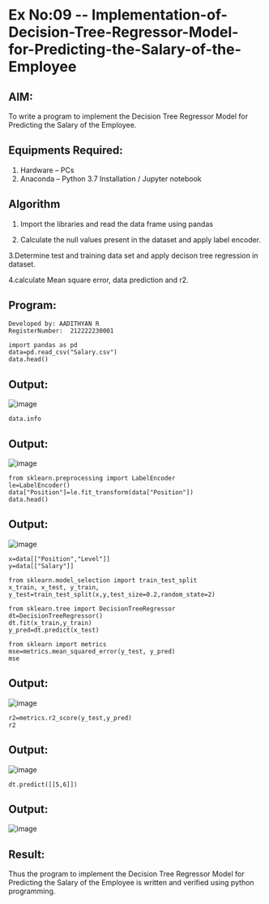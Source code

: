 # Ex No:09 -- Implementation-of-Decision-Tree-Regressor-Model-for-Predicting-the-Salary-of-the-Employee

## AIM:
To write a program to implement the Decision Tree Regressor Model for Predicting the Salary of the Employee.

## Equipments Required:
1. Hardware – PCs
2. Anaconda – Python 3.7 Installation / Jupyter notebook

## Algorithm

1. Import the libraries and read the data frame using pandas

2. Calculate the null values present in the dataset and apply label encoder.

3.Determine test and training data set and apply decison tree regression in dataset.

4.calculate Mean square error, data prediction and r2.

## Program:
```
Developed by: AADITHYAN R
RegisterNumber:  212222230001
```
~~~
import pandas as pd
data=pd.read_csv("Salary.csv")
data.head()
~~~
## Output:
![image](https://github.com/user-attachments/assets/6cfb5c8a-9add-4848-9d53-00b64449940c)

~~~
data.info
~~~
## Output:
![image](https://github.com/user-attachments/assets/f6a4100f-3d87-436c-adb1-5afe95af1c72)

~~~
from sklearn.preprocessing import LabelEncoder
le=LabelEncoder()
data["Position"]=le.fit_transform(data["Position"])
data.head()
~~~

## Output:
![image](https://github.com/user-attachments/assets/66420b3d-2b63-491a-86d5-2299c142d98e)

~~~
x=data[["Position","Level"]]
y=data[["Salary"]]
~~~

~~~
from sklearn.model_selection import train_test_split
x_train, x_test, y_train, y_test=train_test_split(x,y,test_size=0.2,random_state=2)
~~~

~~~
from sklearn.tree import DecisionTreeRegressor
dt=DecisionTreeRegressor()
dt.fit(x_train,y_train)
y_pred=dt.predict(x_test)
~~~

~~~
from sklearn import metrics
mse=metrics.mean_squared_error(y_test, y_pred)
mse
~~~
## Output:
![image](https://github.com/user-attachments/assets/426d6ef1-9ec8-4dce-8d5f-014bbed565e9)

~~~
r2=metrics.r2_score(y_test,y_pred)
r2
~~~

## Output:
![image](https://github.com/user-attachments/assets/01b795a4-c1c2-4c75-a668-7cb76c15d456)

~~~
dt.predict([[5,6]])
~~~

## Output:
![image](https://github.com/user-attachments/assets/c0f6a476-f7ee-46a8-8514-2e10cbd38ce9)













## Result:
Thus the program to implement the Decision Tree Regressor Model for Predicting the Salary of the Employee is written and verified using python programming.
